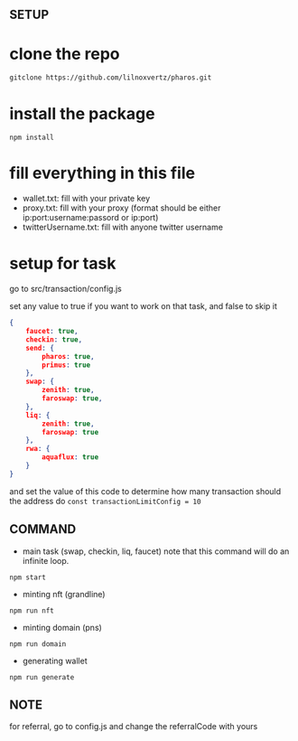 ## SETUP

# clone the repo
  `
 gitclone https://github.com/lilnoxvertz/pharos.git
`

# install the package
  `
 npm install
`

# fill everything in this file
 - wallet.txt: fill with your private key
 - proxy.txt: fill with your proxy (format should be either ip:port:username:passord or ip:port)
 - twitterUsername.txt: fill with anyone twitter username

# setup for task
  go to src/transaction/config.js

  set any value to true if you want to work on that task, and false to skip it
```json
{
    faucet: true,
    checkin: true,
    send: {
        pharos: true,
        primus: true
    },
    swap: {
        zenith: true,
        faroswap: true,
    },
    liq: {
        zenith: true,
        faroswap: true
    },
    rwa: {
        aquaflux: true
    }
}
```
  and set the value of this code to determine how many transaction should the address do
  `
 const transactionLimitConfig = 10
`

## COMMAND

- main task (swap, checkin, liq, faucet)
  note that this command will do an infinite loop.

`
 npm start
`

- minting nft (grandline)

`
 npm run nft
`

- minting domain (pns)

`
 npm run domain
`

- generating wallet

`
 npm run generate
`

## NOTE

for referral, go to config.js and change the referralCode with yours
